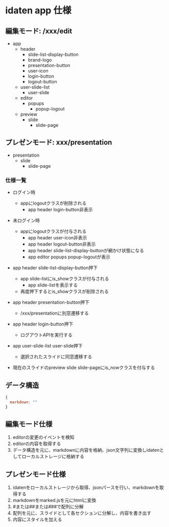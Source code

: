 # idaten app 仕様

## 編集モード: /xxx/edit
- app
  - header
    - slide-list-display-button
    - brand-logo
    - presentation-button
    - user-icon
    - login-button
    - logout-button
  - user-slide-list
    - user-slide
  - editor
    - popups
      - popup-logout
  - preview
    - slide
      - slide-page
      
## プレゼンモード: xxx/presentation
- presentation
  - slide
    - slide-page

### 仕様一覧
- ログイン時
  - appにlogoutクラスが削除される
    - app header login-button非表示
- 未ログイン時
  - appにlogoutクラスが付与される
    - app header user-icon非表示
    - app header logout-button非表示
    - app header slide-list-display-buttonが網かけ状態になる
    - app editor popups popup-logoutが表示
- app header slide-list-display-button押下
  - app slide-listにis_showクラスが付与される
    - app slide-listを表示する
  - 再度押下するとis_showクラスが削除される

- app header presentation-button押下
  - /xxx/presentationに別窓遷移する
  
- app header login-button押下
  - ログアウトAPIを実行する
  
- app user-slide-list user-slide押下
  - 選択されたスライドに同窓遷移する
  
- 現在のスライドのpreview slide slide-pageにis_nowクラスを付与する
  
  
## データ構造
```javascript
{
  markdown: ""
}
```

## 編集モード仕様
1. editorの変更のイベントを検知
2. editorの内容を取得する
3. データ構造を元に、markdownに内容を格納、json文字列に変換しidatenとしてローカルストレージに格納する

## プレゼンモード仕様
1. idatenをローカルストレージから取得、jsonパースを行い、markdownを取得する
2. markdownをmarked.jsを元にhtmlに変換
3. #または##または###で配列に分解
4. 配列を元に、スライドとして各セクションに分解し、内容を書き出す
5. 内容にスタイルを加える
